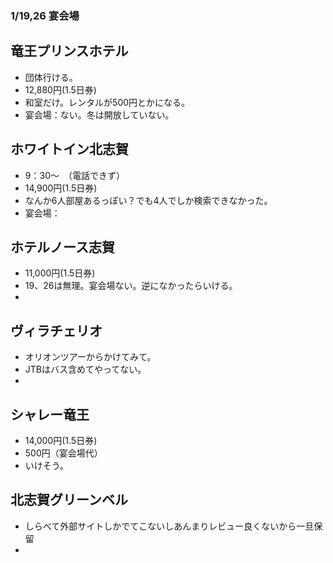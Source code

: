 

### 1/19,26 宴会場

## 竜王プリンスホテル
+ 団体行ける。
+ 12,880円(1.5日券)
+ 和室だけ。レンタルが500円とかになる。
+ 宴会場：ない。冬は開放していない。

## ホワイトイン北志賀
+ 9：30～　（電話できず）
+ 14,900円(1.5日券)
+ なんか6人部屋あるっぽい？でも4人でしか検索できなかった。
+ 宴会場：

## ホテルノース志賀
+ 11,000円(1.5日券)
+ 19、26は無理。宴会場ない。逆になかったらいける。
+ 

## ヴィラチェリオ
+ オリオンツアーからかけてみて。
+ JTBはバス含めてやってない。
+ 

## シャレー竜王
+ 14,000円(1.5日券)
+ 500円（宴会場代）
+ いけそう。

## 北志賀グリーンベル
+ しらべて外部サイトしかでてこないしあんまりレビュー良くないから一旦保留
+ 